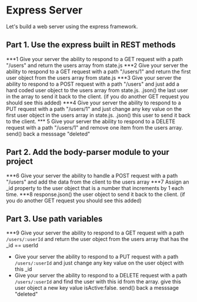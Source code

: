 # Express Server
Let's build a web server using the express framework.


## Part 1. Use the express built in REST methods
***1 Give your server the ability to respond to a GET request with a path "/users" and return the users array from state.js
***2 Give your server the ability to respond to a GET request with a path "/users/1" and return the first user object from the users array from state.js
***3 Give your server the ability to respond to a POST request with a path "/users" and just add a hard coded user object to the users array from state.js. .json() the last user in the array to send it back to the client. (if you do another GET request you should see this added)
***4 Give your server the ability to respond to a PUT request with a path "/users/1" and just change any key value on the first user object in the users array in state.js. .json() this user to send it back to the client.
*** 5 Give your server the ability to respond to a DELETE request with a path "/users/1" and remove one item from the users array. send() back a messsage "deleted"


## Part 2. Add the body-parser module to your project
***6 Give your server the ability to handle a POST request with a path "/users" and add the data from the client to the users array
***7 Assign an _id property to the user object that is a number that increments by 1 each time.
***8 response.json() the user object to send it back to the client. (if you do another GET request you should see this added)

## Part 3. Use path variables
***9 Give your server the ability to respond to a GET request with a path `/users/:userId` and return the user object from the users array that has the _id == userId
* Give your server the ability to respond to a PUT request with a path `/users/:userId` and just change any key value on the user object with this _id 
* Give your server the ability to respond to a DELETE request with a path `/users/:userId` and find the user with this id from the array. give this user object a new key value isActive:false.  send() back a messsage "deleted"
